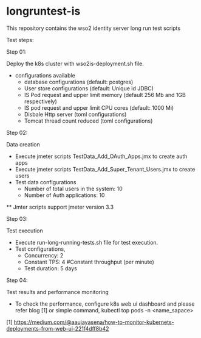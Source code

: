 # longruntest-is
This repository contains the wso2 identity server long run test scripts

Test steps:

Step 01:

 Deploy the k8s cluster with wso2is-deployment.sh file.
 - configurations available
   - database configurations (default: postgres)
   - User store configurations (default: Unique id JDBC)
   - IS Pod request and upper limit memory (default 256 Mb and 1GB respectively)
   - IS pod request and upper limit CPU cores (default: 1000 Mi)
   - Disbale Http server (toml configurations)
   - Tomcat thread count reduced (toml configurations)

Step 02:

 Data creation
  - Execute jmeter scripts TestData_Add_OAuth_Apps.jmx to create auth apps
  - Execute jmeter scripts TestData_Add_Super_Tenant_Users.jmx to create users
  - Test data configurations
    - Number of total users in the system: 10
    - Number of Auth applications: 10

** Jmter scripts support jmeter version 3.3

Step 03:

 Test execution
  - Execute run-long-running-tests.sh file for test execution. 
  - Test configurations,
    - Concurrency: 2
    - Constant TPS: 4 #Constant throughput (per minute)
    - Test duration: 5 days

Step 04:

 Test results and performance monitoring

  - To check the performance, configure k8s web ui dashboard and please refer blog [1] or simple command,
  kubectl top pods -n <name_sapace>

[1] https://medium.com/@aaujayasena/how-to-monitor-kubernets-deployments-from-web-ui-221f4dff8b42

